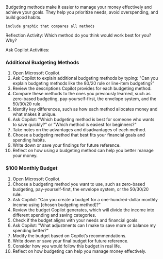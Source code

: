 Budgeting methods make it easier to manage your money effectively and achieve your goals. They help you prioritize needs, avoid overspending, and build good habits.

`include graphic that compares all methods`

Reflection Activity: Which method do you think would work best for you? Why?

Ask Copilot Activities:

### Additional Budgeting Methods

1. Open Microsoft Copilot.
1. Ask Copilot to explain additional budgeting methods by typing: "Can you explain budgeting methods like the 80/20 rule or line-item budgeting?"
1. Review the descriptions Copilot provides for each budgeting method.
1. Compare these methods to the ones you previously learned, such as zero-based budgeting, pay-yourself-first, the envelope system, and the 50/30/20 rule.
1. Identify key differences, such as how each method allocates money and what makes it unique.
1. Ask Copilot: "Which budgeting method is best for someone who wants to save quickly?" or "Which method is easiest for beginners?"
1. Take notes on the advantages and disadvantages of each method.
1. Choose a budgeting method that best fits your financial goals and spending habits.
1. Write down or save your findings for future reference.
1. Reflect on how using a budgeting method can help you better manage your money.

### $100 Monthly Budget

1. Open Microsoft Copilot.
1. Choose a budgeting method you want to use, such as zero-based budgeting, pay-yourself-first, the envelope system, or the 50/30/20 rule.
1. Ask Copilot: "Can you create a budget for a one-hundred-dollar monthly income using [chosen budgeting method]?"
1. Review the budget Copilot generates, which will divide the income into different spending and saving categories.
1. Check if the budget aligns with your needs and financial goals.
1. Ask Copilot: "What adjustments can I make to save more or balance my spending better?"
1. Modify the budget based on Copilot’s recommendations.
1. Write down or save your final budget for future reference.
1. Consider how you would follow this budget in real life.
1. Reflect on how budgeting can help you manage money effectively.